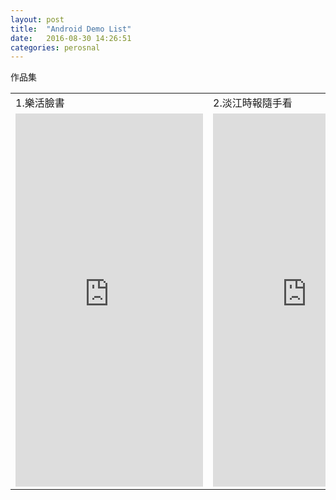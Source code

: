 ```yaml
---
layout: post
title:  "Android Demo List"
date:   2016-08-30 14:26:51
categories: perosnal
---
```




作品集
<br>
<table>
    <tr>
        <td>1.樂活臉書</td>
        <td>2.淡江時報隨手看</td>
        <td>3.關西旅遊電子書</td>
    </tr>
    <tr>
        <td>
          <div>
            <iframe src="https://appetize.io/embed/2dy90t8mk52phu9jfhyn3te970?device=nexus5&scale=75&autoplay=false&orientation=portrait&deviceColor=black" width="300px" height="597px" frameborder="0" scrolling="no"></iframe>
          </div>
        </td>
        <td>
          <div>
            <iframe src="https://appetize.io/embed/6fqa0e0398q3vxuexxg99y6x18?device=nexus5&scale=75&autoplay=false&orientation=portrait&deviceColor=black" width="300px" height="597px" frameborder="0" scrolling="no"></iframe>
          </div>
        </td>
        <td>
          <div>
            <iframe src="https://appetize.io/embed/2qc9467vp3za44brcz33uxfgd8?device=nexus5&scale=75&autoplay=false&orientation=portrait&deviceColor=black" width="300px" height="597px" frameborder="0" scrolling="no"></iframe>
          </div>
        </td>
    </tr>
</table>


